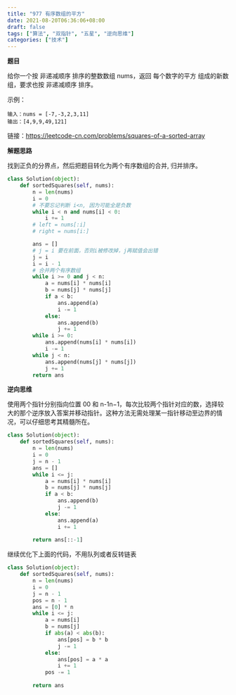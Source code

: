 ```yaml
---
title: "977 有序数组的平方"
date: 2021-08-20T06:36:06+08:00
draft: false
tags: ["算法", "双指针", "五星", "逆向思维"]
categories: ["技术"]
---
```


**题目**

给你一个按 非递减顺序 排序的整数数组 nums，返回 每个数字的平方 组成的新数组，要求也按 非递减顺序 排序。

示例：
```
输入：nums = [-7,-3,2,3,11]
输出：[4,9,9,49,121]
```

链接：https://leetcode-cn.com/problems/squares-of-a-sorted-array

**解题思路**

找到正负的分界点，然后把题目转化为两个有序数组的合并, 归并排序。

```python
class Solution(object):
    def sortedSquares(self, nums):
        n = len(nums)
        i = 0
        # 不要忘记判断 i<n, 因为可能全是负数
        while i < n and nums[i] < 0:
            i += 1
        # left = nums[:i]
        # right = nums[i:]

        ans = []
        # j = i 要在前面，否则i被修改掉，j再赋值会出错
        j = i
        i = i - 1
        # 合并两个有序数组
        while i >= 0 and j < n:
            a = nums[i] * nums[i]
            b = nums[j] * nums[j]
            if a < b:
                ans.append(a)
                i -= 1
            else:
                ans.append(b)
                j += 1
        while i >= 0:
            ans.append(nums[i] * nums[i])
            i -= 1
        while j < n:
            ans.append(nums[j] * nums[j])
            j += 1
        return ans
```

**逆向思维**

使用两个指针分别指向位置 00 和 n-1n−1，每次比较两个指针对应的数，选择较大的那个逆序放入答案并移动指针。这种方法无需处理某一指针移动至边界的情况，可以仔细思考其精髓所在。

```python
class Solution(object):
    def sortedSquares(self, nums):
        n = len(nums)
        i = 0
        j = n - 1
        ans = []
        while i <= j:
            a = nums[i] * nums[i]
            b = nums[j] * nums[j]
            if a < b:
                ans.append(b)
                j -= 1
            else:
                ans.append(a)
                i += 1
        
        return ans[::-1]
```

继续优化下上面的代码，不用队列或者反转链表

```python
class Solution(object):
    def sortedSquares(self, nums):
        n = len(nums)
        i = 0
        j = n - 1
        pos = n - 1
        ans = [0] * n
        while i <= j:
            a = nums[i]
            b = nums[j]
            if abs(a) < abs(b):
                ans[pos] = b * b
                j -= 1
            else:
                ans[pos] = a * a
                i += 1
            pos -= 1
        
        return ans
```